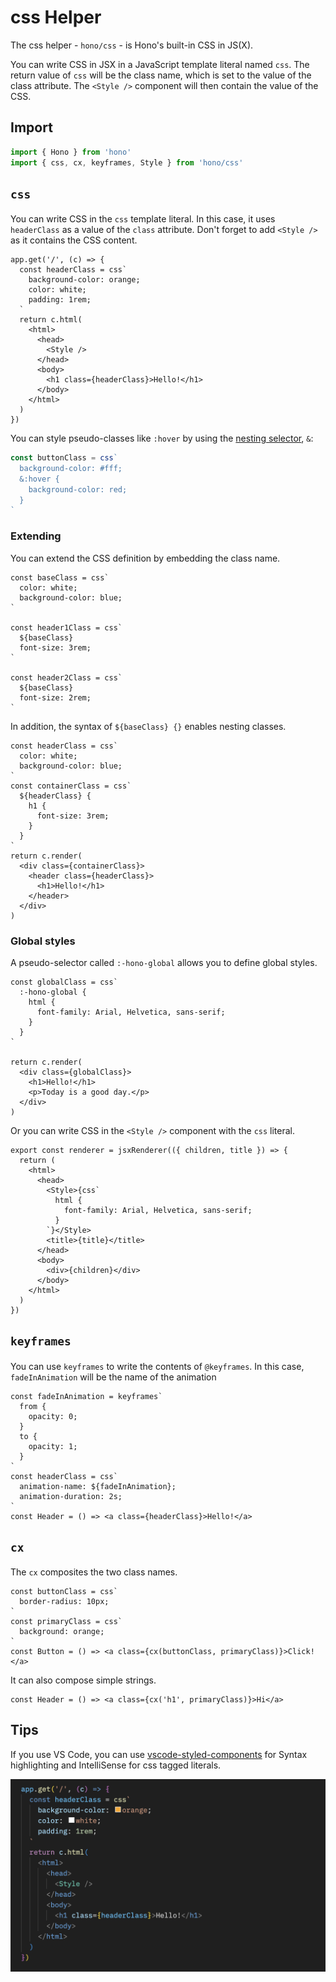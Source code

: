 # css Helper

The css helper - `hono/css` - is Hono's built-in CSS in JS(X).

You can write CSS in JSX in a JavaScript template literal named `css`. The return value of `css` will be the class name, which is set to the value of the class attribute. The `<Style />` component will then contain the value of the CSS.

## Import

```ts
import { Hono } from 'hono'
import { css, cx, keyframes, Style } from 'hono/css'
```

## `css` <Badge style="vertical-align: middle;" type="warning" text="Experimental" />

You can write CSS in the `css` template literal. In this case, it uses `headerClass` as a value of the `class` attribute. Don't forget to add `<Style />` as it contains the CSS content.

```ts{10,13}
app.get('/', (c) => {
  const headerClass = css`
    background-color: orange;
    color: white;
    padding: 1rem;
  `
  return c.html(
    <html>
      <head>
        <Style />
      </head>
      <body>
        <h1 class={headerClass}>Hello!</h1>
      </body>
    </html>
  )
})
```

You can style pseudo-classes like `:hover` by using the [nesting selector](https://developer.mozilla.org/en-US/docs/Web/CSS/Nesting_selector), `&`:

```ts
const buttonClass = css`
  background-color: #fff;
  &:hover {
    background-color: red;
  }
`
```

### Extending

You can extend the CSS definition by embedding the class name.

```tsx
const baseClass = css`
  color: white;
  background-color: blue;
`

const header1Class = css`
  ${baseClass}
  font-size: 3rem;
`

const header2Class = css`
  ${baseClass}
  font-size: 2rem;
`
```

In addition, the syntax of `${baseClass} {}` enables nesting classes.

```tsx
const headerClass = css`
  color: white;
  background-color: blue;
`
const containerClass = css`
  ${headerClass} {
    h1 {
      font-size: 3rem;
    }
  }
`
return c.render(
  <div class={containerClass}>
    <header class={headerClass}>
      <h1>Hello!</h1>
    </header>
  </div>
)
```

### Global styles

A pseudo-selector called `:-hono-global` allows you to define global styles.

```tsx
const globalClass = css`
  :-hono-global {
    html {
      font-family: Arial, Helvetica, sans-serif;
    }
  }
`

return c.render(
  <div class={globalClass}>
    <h1>Hello!</h1>
    <p>Today is a good day.</p>
  </div>
)
```

Or you can write CSS in the `<Style />` component with the `css` literal.

```tsx
export const renderer = jsxRenderer(({ children, title }) => {
  return (
    <html>
      <head>
        <Style>{css`
          html {
            font-family: Arial, Helvetica, sans-serif;
          }
        `}</Style>
        <title>{title}</title>
      </head>
      <body>
        <div>{children}</div>
      </body>
    </html>
  )
})
```

## `keyframes` <Badge style="vertical-align: middle;" type="warning" text="Experimental" />

You can use `keyframes` to write the contents of `@keyframes`. In this case, `fadeInAnimation` will be the name of the animation

```tsx
const fadeInAnimation = keyframes`
  from {
    opacity: 0;
  }
  to {
    opacity: 1;
  }
`
const headerClass = css`
  animation-name: ${fadeInAnimation};
  animation-duration: 2s;
`
const Header = () => <a class={headerClass}>Hello!</a>
```

## `cx` <Badge style="vertical-align: middle;" type="warning" text="Experimental" />

The `cx` composites the two class names.

```tsx
const buttonClass = css`
  border-radius: 10px;
`
const primaryClass = css`
  background: orange;
`
const Button = () => <a class={cx(buttonClass, primaryClass)}>Click!</a>
```

It can also compose simple strings.

```tsx
const Header = () => <a class={cx('h1', primaryClass)}>Hi</a>
```

## Tips

If you use VS Code, you can use [vscode-styled-components](https://marketplace.visualstudio.com/items?itemName=styled-components.vscode-styled-components) for Syntax highlighting and IntelliSense for css tagged literals.

![VS Code](./../public/images/css-ss.png)
